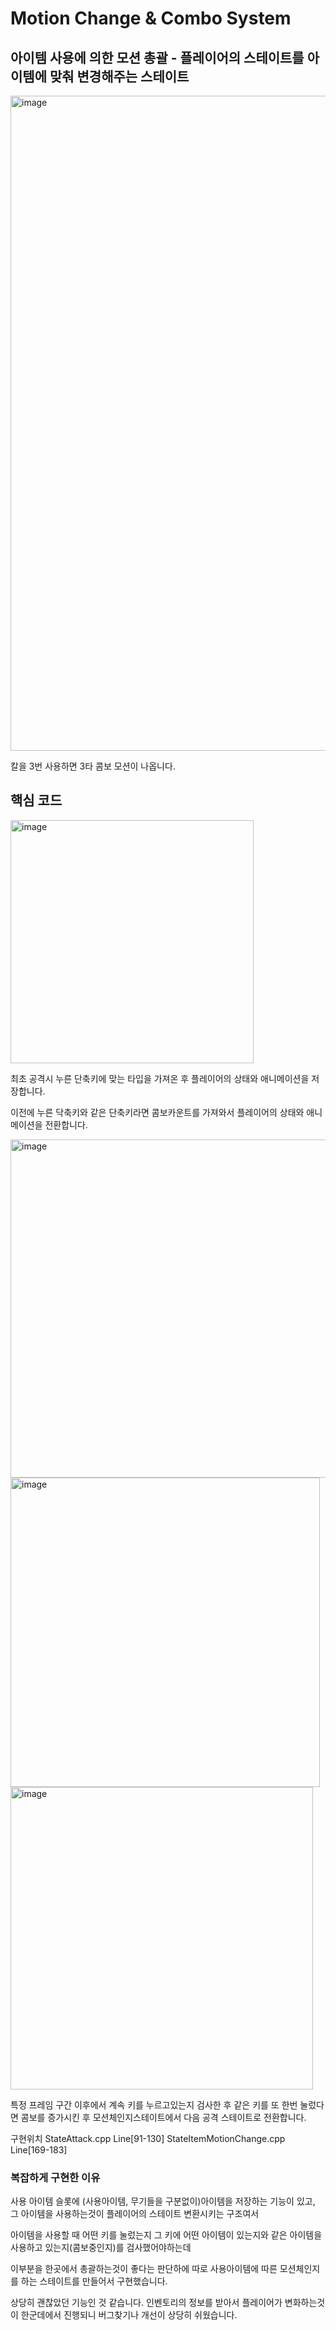 # Motion Change & Combo System

## 아이템 사용에 의한 모션 총괄 - 플레이어의 스테이트를 아이템에 맞춰 변경해주는 스테이트 

<img width="1048" alt="image" src="https://github.com/KimDaeMins/Portfolio/assets/68540137/c47fc1aa-92bc-4678-919d-c75184831244">

칼을 3번 사용하면 3타 콤보 모션이 나옵니다.

## 핵심 코드

<img width="389" alt="image" src="https://github.com/KimDaeMins/Portfolio/assets/68540137/0483277f-8fdd-4b25-9677-848a8a995b1d">

최초 공격시 누른 단축키에 맞는 타입을 가져온 후 플레이어의 상태와 애니메이션을 저장합니다.

이전에 누른 닥축키와 같은 단축키라면 콤보카운트를 가져와서 플레이어의 상태와 애니메이션을 전환합니다.

<img width="541" alt="image" src="https://github.com/KimDaeMins/Portfolio/assets/68540137/d888555d-2f31-4a3e-ab47-200ac397f876">

<img width="495" alt="image" src="https://github.com/KimDaeMins/Portfolio/assets/68540137/32cceee2-ab38-4b4d-b42a-bebb824a6102">

<img width="484" alt="image" src="https://github.com/KimDaeMins/Portfolio/assets/68540137/0e93731c-6c3c-44ac-8824-d9be14370dff">

특정 프레임 구간 이후에서 계속 키를 누르고있는지 검사한 후 같은 키를 또 한번 눌렀다면 콤보를 증가시킨 후 모션체인지스테이트에서 다음 공격 스테이트로 전환합니다.

구현위치 StateAttack.cpp Line[91-130] StateItemMotionChange.cpp Line[169-183]

### 복잡하게 구현한 이유

사용 아이템 슬롯에 (사용아이템, 무기들을 구분없이)아이템을 저장하는 기능이 있고, 그 아이템을 사용하는것이 플레이어의 스테이트 변환시키는 구조여서

아이템을 사용할 때 어떤 키를 눌렀는지 그 키에 어떤 아이템이 있는지와 같은 아이템을 사용하고 있는지(콤보중인지)를 검사했어야하는데

이부분을 한곳에서 총괄하는것이 좋다는 판단하에 따로 사용아이템에 따른 모션체인지를 하는 스테이트를 만들어서 구현했습니다.

상당히 괜찮았던 기능인 것 같습니다. 인벤토리의 정보를 받아서 플레이어가 변화하는것이 한군데에서 진행되니 버그찾기나 개선이 상당히 쉬웠습니다. 
